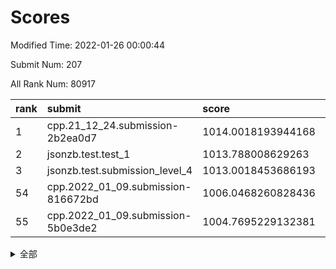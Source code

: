 # Scores

Modified Time: 2022-01-26 00:00:44

Submit Num: 207

All Rank Num: 80917

| rank |               submit               |       score        |       sigma        | pk_num |
| :--- | :--------------------------------- | :----------------- | :----------------- | :----- |
| 1    | cpp.21_12_24.submission-2b2ea0d7   | 1014.0018193944168 | 0.7859475683282411 | 1567   |
| 2    | jsonzb.test.test_1                 | 1013.788008629263  | 0.8219914337816693 | 1565   |
| 3    | jsonzb.test.submission_level_4     | 1013.0018453686193 | 0.81108719732548   | 1566   |
| 54   | cpp.2022_01_09.submission-816672bd | 1006.0468260828436 | 0.7383497666315442 | 1566   |
| 55   | cpp.2022_01_09.submission-5b0e3de2 | 1004.7695229132381 | 0.7405202801592785 | 1563   |


<details>
<summary>全部</summary>

| rank |                 submit                 |       score        |       sigma        | pk_num |
| :--- | :------------------------------------- | :----------------- | :----------------- | :----- |
| 1    | cpp.21_12_24.submission-2b2ea0d7       | 1014.0018193944168 | 0.7859475683282411 | 1567   |
| 2    | jsonzb.test.test_1                     | 1013.788008629263  | 0.8219914337816693 | 1565   |
| 3    | jsonzb.test.submission_level_4         | 1013.0018453686193 | 0.81108719732548   | 1566   |
| 4    | gobigger.level_3.submission_level_3_35 | 1011.5551184774038 | 0.7703225514640548 | 1563   |
| 5    | gobigger.level_3.submission_level_3_21 | 1011.5230361394814 | 0.7919874903991363 | 1564   |
| 6    | gobigger.level_3.submission_level_3_42 | 1011.4116827733762 | 0.7616284955115572 | 1559   |
| 7    | gobigger.level_3.submission_level_3_4  | 1011.3910096058039 | 0.7835535576623716 | 1567   |
| 8    | gobigger.level_3.submission_level_3_19 | 1011.2495080918912 | 0.7732076771673537 | 1562   |
| 9    | gobigger.level_3.submission_level_3_33 | 1011.1408835955967 | 0.7680746000352968 | 1562   |
| 10   | gobigger.level_3.submission_level_3_18 | 1010.9689008006336 | 0.7782186223852194 | 1570   |
| 11   | gobigger.level_3.submission_level_3_16 | 1010.9395814141644 | 0.7870605718272563 | 1565   |
| 12   | gobigger.level_3.submission_level_3_14 | 1010.7657296948685 | 0.7510656201440458 | 1561   |
| 13   | gobigger.level_3.submission_level_3_3  | 1010.5980379501075 | 0.7639955670067315 | 1557   |
| 14   | gobigger.level_3.submission_level_3_9  | 1010.5822542857999 | 0.7897889111179027 | 1563   |
| 15   | gobigger.level_3.submission_level_3_26 | 1010.5503191437444 | 0.7454575645477709 | 1561   |
| 16   | gobigger.level_3.submission_level_3_47 | 1010.5042867635284 | 0.7438551225166751 | 1560   |
| 17   | gobigger.level_3.submission_level_3_27 | 1010.4749677052623 | 0.7873315307496224 | 1566   |
| 18   | gobigger.level_3.submission_level_3_30 | 1010.4286102185316 | 0.7866347615409666 | 1559   |
| 19   | gobigger.level_3.submission_level_3_38 | 1010.4128705897223 | 0.7605775261947451 | 1563   |
| 20   | gobigger.level_3.submission_level_3_40 | 1010.3425436567376 | 0.7644857453918621 | 1564   |
| 21   | gobigger.level_3.submission_level_3_31 | 1010.2210635861385 | 0.7863454112418229 | 1563   |
| 22   | gobigger.level_3.submission_level_3_23 | 1010.2038917846494 | 0.7464519040543938 | 1563   |
| 23   | gobigger.level_3.submission_level_3_43 | 1010.1797443775276 | 0.7662098471505131 | 1565   |
| 24   | gobigger.level_3.submission_level_3_29 | 1010.1504288171142 | 0.7796057258305606 | 1564   |
| 25   | gobigger.level_3.submission_level_3_10 | 1010.1284435040291 | 0.764684704752913  | 1562   |
| 26   | gobigger.level_3.submission_level_3_5  | 1010.0920313150189 | 0.7895196759787265 | 1566   |
| 27   | gobigger.level_3.submission_level_3_41 | 1010.072620447425  | 0.7747874812150202 | 1564   |
| 28   | gobigger.level_3.submission_level_3_8  | 1010.0566571218193 | 0.7670911450313235 | 1564   |
| 29   | gobigger.level_3.submission_level_3_34 | 1009.9557024022441 | 0.7859480883501316 | 1567   |
| 30   | gobigger.level_3.submission_level_3_6  | 1009.9464633135576 | 0.7584559995784315 | 1562   |
| 31   | gobigger.level_3.submission_level_3_0  | 1009.938847385199  | 0.7547900634842498 | 1565   |
| 32   | gobigger.level_3.submission_level_3_24 | 1009.923072877033  | 0.7724434700105407 | 1561   |
| 33   | gobigger.level_3.submission_level_3_25 | 1009.9125268310777 | 0.7446705531160793 | 1566   |
| 34   | gobigger.level_3.submission_level_3_7  | 1009.8899382814878 | 0.7619193536699153 | 1558   |
| 35   | gobigger.level_3.submission_level_3_2  | 1009.8764048158936 | 0.7650169991569866 | 1565   |
| 36   | gobigger.level_3.submission_level_3_32 | 1009.815432592216  | 0.769870266147693  | 1560   |
| 37   | gobigger.level_3.submission_level_3_36 | 1009.7308124060941 | 0.7659738916231245 | 1559   |
| 38   | gobigger.level_3.submission_level_3_13 | 1009.7018457057386 | 0.7435057967707729 | 1566   |
| 39   | gobigger.level_3.submission_level_3_1  | 1009.6487620697045 | 0.772036888389516  | 1567   |
| 40   | gobigger.level_3.submission_level_3_39 | 1009.6059369931827 | 0.7568106784533752 | 1566   |
| 41   | gobigger.level_3.submission_level_3_12 | 1009.5915944462823 | 0.7524464448423382 | 1564   |
| 42   | gobigger.level_3.submission_level_3_11 | 1009.5739605598135 | 0.7417635329768881 | 1565   |
| 43   | gobigger.level_3.submission_level_3_45 | 1009.5613947318255 | 0.7457031305624233 | 1560   |
| 44   | gobigger.level_3.submission_level_3_20 | 1009.3449868877187 | 0.750254866209757  | 1566   |
| 45   | gobigger.level_3.submission_level_3_44 | 1009.27150649681   | 0.7370637436892219 | 1568   |
| 46   | gobigger.level_3.submission_level_3_46 | 1009.2302132150586 | 0.734274959660952  | 1561   |
| 47   | gobigger.level_3.submission_level_3_49 | 1009.2294017867314 | 0.7338595898178866 | 1559   |
| 48   | gobigger.level_3.submission_level_3_48 | 1009.2051426420469 | 0.7532579623987578 | 1566   |
| 49   | gobigger.level_3.submission_level_3_37 | 1009.1584879309804 | 0.7520279682518335 | 1562   |
| 50   | gobigger.level_3.submission_level_3_15 | 1009.0308228977703 | 0.7503718984288846 | 1561   |
| 51   | gobigger.level_3.submission_level_3_28 | 1008.9665589832294 | 0.7480436005048281 | 1564   |
| 52   | gobigger.level_3.submission_level_3_22 | 1008.6947168022333 | 0.7489169165811147 | 1563   |
| 53   | gobigger.level_3.submission_level_3_17 | 1008.2451647407279 | 0.7403589117075715 | 1564   |
| 54   | cpp.2022_01_09.submission-816672bd     | 1006.0468260828436 | 0.7383497666315442 | 1566   |
| 55   | cpp.2022_01_09.submission-5b0e3de2     | 1004.7695229132381 | 0.7405202801592785 | 1563   |
| 56   | gobigger.level_1.submission_level_1_36 | 1004.679480696153  | 0.7230171783325193 | 1563   |
| 57   | gobigger.level_1.submission_level_1_30 | 1004.4913799876854 | 0.714624817899877  | 1569   |
| 58   | gobigger.level_1.submission_level_1_22 | 1004.4129830229849 | 0.7259770304216978 | 1560   |
| 59   | gobigger.level_1.submission_level_1_3  | 1004.4026498067832 | 0.7259298944692519 | 1562   |
| 60   | gobigger.level_1.submission_level_1_40 | 1004.3824042052386 | 0.7205888227949834 | 1561   |
| 61   | gobigger.level_1.submission_level_1_16 | 1004.2136249779214 | 0.7278519650611716 | 1566   |
| 62   | gobigger.level_1.submission_level_1_46 | 1004.2054838994195 | 0.7211152451138532 | 1565   |
| 63   | gobigger.level_1.submission_level_1_11 | 1004.1777464112356 | 0.7365935978571961 | 1571   |
| 64   | gobigger.level_1.submission_level_1_41 | 1004.1484617717729 | 0.715442815130679  | 1563   |
| 65   | gobigger.level_1.submission_level_1_48 | 1003.9523338661797 | 0.7179010895622348 | 1560   |
| 66   | gobigger.level_1.submission_level_1_19 | 1003.9171959306997 | 0.715087529251903  | 1570   |
| 67   | gobigger.level_1.submission_level_1_25 | 1003.8462901082919 | 0.708092617629519  | 1557   |
| 68   | gobigger.level_1.submission_level_1_7  | 1003.8245574688757 | 0.7231027306056103 | 1563   |
| 69   | gobigger.level_1.submission_level_1_34 | 1003.7390564641682 | 0.7290951161975077 | 1566   |
| 70   | gobigger.level_1.submission_level_1_42 | 1003.7331985388163 | 0.7181074172457464 | 1560   |
| 71   | gobigger.level_1.submission_level_1_6  | 1003.7115519613558 | 0.7103559574778497 | 1562   |
| 72   | gobigger.level_1.submission_level_1_2  | 1003.6337191620886 | 0.7121788152686805 | 1559   |
| 73   | gobigger.level_1.submission_level_1_37 | 1003.5198174942208 | 0.7180849795768738 | 1565   |
| 74   | gobigger.level_1.submission_level_1_9  | 1003.4701106517957 | 0.7312318461964963 | 1562   |
| 75   | gobigger.level_1.submission_level_1_1  | 1003.4366371113133 | 0.7140068887239889 | 1560   |
| 76   | gobigger.level_1.submission_level_1_31 | 1003.4168307651461 | 0.7159883108705934 | 1565   |
| 77   | gobigger.level_1.submission_level_1_18 | 1003.4135484385733 | 0.7244393454784119 | 1562   |
| 78   | gobigger.level_1.submission_level_1_33 | 1003.3821779876844 | 0.7324393292428213 | 1562   |
| 79   | gobigger.level_1.submission_level_1_32 | 1003.3794297393526 | 0.7236077873491679 | 1563   |
| 80   | gobigger.level_1.submission_level_1_49 | 1003.3264088788235 | 0.7336742546857242 | 1563   |
| 81   | gobigger.level_1.submission_level_1_29 | 1003.2952244749002 | 0.7204880422733152 | 1565   |
| 82   | gobigger.level_1.submission_level_1_12 | 1003.2077070517581 | 0.7090177246008392 | 1560   |
| 83   | gobigger.level_1.submission_level_1_10 | 1003.1903245067859 | 0.7240628014991394 | 1562   |
| 84   | gobigger.level_1.submission_level_1_4  | 1003.1863921319058 | 0.7123448262124148 | 1562   |
| 85   | gobigger.level_1.submission_level_1_0  | 1003.145727272817  | 0.7168951526984642 | 1565   |
| 86   | gobigger.level_1.submission_level_1_15 | 1003.1095760692509 | 0.7158750964499421 | 1558   |
| 87   | gobigger.level_1.submission_level_1_43 | 1003.1028271278755 | 0.715804933585501  | 1563   |
| 88   | gobigger.level_1.submission_level_1_39 | 1003.066431814989  | 0.7114866497601772 | 1565   |
| 89   | gobigger.level_1.submission_level_1_47 | 1003.04884965233   | 0.715583686197533  | 1567   |
| 90   | gobigger.level_1.submission_level_1_17 | 1002.9851538123128 | 0.7203804589663988 | 1569   |
| 91   | gobigger.level_1.submission_level_1_28 | 1002.9754274458797 | 0.7160772146317258 | 1561   |
| 92   | gobigger.level_1.submission_level_1_21 | 1002.9652010634856 | 0.7264258656051028 | 1567   |
| 93   | gobigger.level_1.submission_level_1_27 | 1002.8338968002497 | 0.7254580558868725 | 1567   |
| 94   | gobigger.level_1.submission_level_1_5  | 1002.8266881190366 | 0.7202383931057715 | 1566   |
| 95   | gobigger.level_1.submission_level_1_13 | 1002.8221825521074 | 0.7105505334923661 | 1561   |
| 96   | gobigger.level_1.submission_level_1_24 | 1002.8124560837722 | 0.7110857034687773 | 1564   |
| 97   | gobigger.level_1.submission_level_1_35 | 1002.6566227123694 | 0.726127623835991  | 1566   |
| 98   | gobigger.level_1.submission_level_1_23 | 1002.5597161735619 | 0.7227481150423342 | 1563   |
| 99   | gobigger.level_1.submission_level_1_26 | 1002.509912360505  | 0.7106038303988433 | 1564   |
| 100  | gobigger.level_1.submission_level_1_14 | 1002.4619795460121 | 0.7107477036770163 | 1562   |
| 101  | gobigger.level_1.submission_level_1_45 | 1002.3380111126687 | 0.7076357789750739 | 1563   |
| 102  | gobigger.level_1.submission_level_1_44 | 1002.2287594123452 | 0.711662603203902  | 1563   |
| 103  | gobigger.level_1.submission_level_1_8  | 1002.0426232742441 | 0.7130610649179986 | 1558   |
| 104  | gobigger.level_1.submission_level_1_38 | 1001.0042635182986 | 0.7085004048227488 | 1564   |
| 105  | gobigger.level_1.submission_level_1_20 | 1000.9689449048893 | 0.7124865839471772 | 1559   |
| 106  | gobigger.random.submission_random_26   | 997.4965998602411  | 0.6965730068639773 | 1566   |
| 107  | gobigger.random.submission_random_1    | 997.2809401680569  | 0.715708482689452  | 1563   |
| 108  | gobigger.random.submission_random_47   | 997.1285461559395  | 0.7065904068399601 | 1557   |
| 109  | gobigger.random.submission_random_28   | 996.977275117787   | 0.7241323173626437 | 1565   |
| 110  | gobigger.random.submission_random_12   | 996.9763674603037  | 0.7178152860246394 | 1562   |
| 111  | gobigger.random.submission_random_33   | 996.8260832515633  | 0.7131957977337655 | 1560   |
| 112  | gobigger.random.submission_random_42   | 996.8004663197777  | 0.7098307189266143 | 1563   |
| 113  | gobigger.random.submission_random_14   | 996.7806035826545  | 0.7088565036282342 | 1563   |
| 114  | gobigger.random.submission_random_20   | 996.7336090793204  | 0.7245804205233    | 1567   |
| 115  | gobigger.random.submission_random_30   | 996.503064222238   | 0.7113339110235232 | 1564   |
| 116  | gobigger.random.submission_random_29   | 996.3075294072191  | 0.7111865798657016 | 1559   |
| 117  | gobigger.random.submission_random_2    | 996.1729365478204  | 0.6997016906267743 | 1566   |
| 118  | gobigger.random.submission_random_18   | 996.0881557439361  | 0.7019003158104894 | 1565   |
| 119  | gobigger.random.submission_random_19   | 996.0650780359018  | 0.7368347008737309 | 1566   |
| 120  | gobigger.random.submission_random_7    | 996.0522354604559  | 0.7057468002190196 | 1568   |
| 121  | gobigger.random.submission_random_44   | 996.0272931111729  | 0.7085111267790163 | 1565   |
| 122  | gobigger.random.submission_random_46   | 996.0153091787191  | 0.7202559294993313 | 1565   |
| 123  | gobigger.random.submission_random_36   | 996.0108592870512  | 0.7068106958528418 | 1564   |
| 124  | gobigger.random.submission_random_5    | 995.9269300683355  | 0.7189818662318276 | 1564   |
| 125  | gobigger.random.submission_random_27   | 995.9143157299542  | 0.7152221435969373 | 1564   |
| 126  | gobigger.random.submission_random_39   | 995.9142982998167  | 0.7070839180564352 | 1567   |
| 127  | gobigger.random.submission_random_32   | 995.8813396090081  | 0.7067362555466594 | 1572   |
| 128  | gobigger.random.submission_random_10   | 995.8696033074286  | 0.7201248582400722 | 1565   |
| 129  | gobigger.random.submission_random_17   | 995.8154154469179  | 0.7145500617994053 | 1567   |
| 130  | gobigger.random.submission_random_6    | 995.7358589388944  | 0.6956943658015105 | 1565   |
| 131  | gobigger.random.submission_random_3    | 995.6494062388989  | 0.7146263676960157 | 1564   |
| 132  | gobigger.random.submission_random_34   | 995.6491640270573  | 0.7152642570814525 | 1560   |
| 133  | gobigger.random.submission_random_15   | 995.6440603037541  | 0.7165365259661524 | 1563   |
| 134  | gobigger.random.submission_random_35   | 995.5848468862271  | 0.7027124404792168 | 1556   |
| 135  | gobigger.random.submission_random_0    | 995.5768845979716  | 0.7080443337501904 | 1555   |
| 136  | gobigger.random.submission_random_40   | 995.5732213873522  | 0.7019238152380397 | 1566   |
| 137  | gobigger.random.submission_random_23   | 995.551316415017   | 0.7149980682039212 | 1566   |
| 138  | gobigger.random.submission_random_9    | 995.5484814159802  | 0.7154045339636496 | 1563   |
| 139  | gobigger.random.submission_random_43   | 995.5140583815078  | 0.7257843471646318 | 1565   |
| 140  | gobigger.random.submission_random_21   | 995.4331681773966  | 0.7132180650823485 | 1568   |
| 141  | gobigger.random.submission_random_38   | 995.4223527808772  | 0.7080536989221607 | 1565   |
| 142  | gobigger.random.submission_random_24   | 995.4172468979285  | 0.7086308814475385 | 1558   |
| 143  | gobigger.random.submission_random_49   | 995.3809778327253  | 0.7233297311022187 | 1566   |
| 144  | gobigger.random.submission_random_11   | 995.3792259870478  | 0.7074631525047295 | 1562   |
| 145  | gobigger.random.submission_random_31   | 995.3219133097882  | 0.7148617571582875 | 1560   |
| 146  | gobigger.random.submission_random_16   | 995.1780895576911  | 0.7106648185361609 | 1567   |
| 147  | gobigger.random.submission_random_41   | 995.1187677025532  | 0.7190889806472169 | 1561   |
| 148  | gobigger.random.submission_random_48   | 995.1107026626606  | 0.7212663031710442 | 1567   |
| 149  | gobigger.random.submission_random_25   | 995.0321288538391  | 0.7243049414339499 | 1569   |
| 150  | gobigger.random.submission_random_8    | 994.6684195633512  | 0.7009893699639981 | 1564   |
| 151  | gobigger.random.submission_random_13   | 994.6205654428318  | 0.7178439059033979 | 1571   |
| 152  | gobigger.level_2.submission_level_2_28 | 994.6108074146647  | 0.7404354562435542 | 1567   |
| 153  | gobigger.random.submission_random_45   | 994.5805124869721  | 0.7153307035340775 | 1567   |
| 154  | gobigger.random.submission_random_4    | 994.5021620557541  | 0.7127956763414219 | 1564   |
| 155  | gobigger.random.submission_random_37   | 994.3320780127842  | 0.7045217103391888 | 1564   |
| 156  | gobigger.level_2.submission_level_2_19 | 994.1096032613365  | 0.7397606753372903 | 1569   |
| 157  | gobigger.random.submission_random_22   | 993.7959921781768  | 0.7233402335855774 | 1565   |
| 158  | gobigger.level_2.submission_level_2_24 | 993.5420606858651  | 0.724864110429971  | 1569   |
| 159  | gobigger.level_2.submission_level_2_5  | 993.467090187736   | 0.7377476499531838 | 1554   |
| 160  | gobigger.level_2.submission_level_2_2  | 993.4293025546305  | 0.7330539846484811 | 1567   |
| 161  | gobigger.level_2.submission_level_2_22 | 993.1091397829549  | 0.7398291456824324 | 1566   |
| 162  | gobigger.level_2.submission_level_2_26 | 993.0324810292891  | 0.7346172108738432 | 1566   |
| 163  | gobigger.level_2.submission_level_2_3  | 993.0260130700366  | 0.745226240415745  | 1562   |
| 164  | gobigger.level_2.submission_level_2_23 | 992.9425312608323  | 0.7397968364825945 | 1565   |
| 165  | gobigger.level_2.submission_level_2_0  | 992.8883446758283  | 0.7423111907476558 | 1562   |
| 166  | gobigger.level_2.submission_level_2_30 | 992.8251060817937  | 0.7399175802405998 | 1566   |
| 167  | gobigger.level_2.submission_level_2_43 | 992.6884616574057  | 0.751769538430083  | 1561   |
| 168  | gobigger.level_2.submission_level_2_17 | 992.6730682876363  | 0.7375828999759567 | 1557   |
| 169  | gobigger.level_2.submission_level_2_10 | 992.6315780014614  | 0.7376863015558682 | 1568   |
| 170  | gobigger.level_2.submission_level_2_38 | 992.6249730809892  | 0.7351945169123218 | 1565   |
| 171  | gobigger.level_2.submission_level_2_45 | 992.3778389206329  | 0.7558508160939797 | 1570   |
| 172  | gobigger.level_2.submission_level_2_36 | 992.3334862372257  | 0.7371340074828077 | 1576   |
| 173  | gobigger.level_2.submission_level_2_13 | 991.9824681666798  | 0.7501624012350702 | 1563   |
| 174  | gobigger.level_2.submission_level_2_18 | 991.9257652523729  | 0.753148088693405  | 1559   |
| 175  | gobigger.level_2.submission_level_2_48 | 991.9215152683911  | 0.7421848425658012 | 1567   |
| 176  | gobigger.level_2.submission_level_2_25 | 991.9076486589106  | 0.7462017805549752 | 1566   |
| 177  | gobigger.level_2.submission_level_2_27 | 991.8937975032178  | 0.7379541158192928 | 1561   |
| 178  | gobigger.level_2.submission_level_2_21 | 991.8431688153328  | 0.7561619944528393 | 1559   |
| 179  | gobigger.level_2.submission_level_2_12 | 991.803137483252   | 0.7424142093269792 | 1564   |
| 180  | gobigger.level_2.submission_level_2_41 | 991.7502888464786  | 0.7473173652144058 | 1566   |
| 181  | gobigger.level_2.submission_level_2_34 | 991.7019445891927  | 0.7446310596460304 | 1561   |
| 182  | gobigger.level_2.submission_level_2_8  | 991.6329240801147  | 0.7625345787756901 | 1571   |
| 183  | gobigger.level_2.submission_level_2_9  | 991.5842933789663  | 0.7610985853496475 | 1566   |
| 184  | gobigger.level_2.submission_level_2_33 | 991.555545867883   | 0.7566240946369682 | 1557   |
| 185  | gobigger.level_2.submission_level_2_44 | 991.4909607972961  | 0.75064039989317   | 1560   |
| 186  | gobigger.level_2.submission_level_2_32 | 991.4621476536825  | 0.7412410307410641 | 1560   |
| 187  | gobigger.level_2.submission_level_2_4  | 991.4089904386515  | 0.7556398510759739 | 1565   |
| 188  | gobigger.level_2.submission_level_2_14 | 991.3998831411673  | 0.7835203221661177 | 1560   |
| 189  | gobigger.level_2.submission_level_2_40 | 991.2344893102699  | 0.7351395834202566 | 1560   |
| 190  | gobigger.level_2.submission_level_2_39 | 991.1504530940781  | 0.752166041150189  | 1568   |
| 191  | gobigger.level_2.submission_level_2_31 | 991.1390080114219  | 0.7458933412845475 | 1565   |
| 192  | gobigger.level_2.submission_level_2_42 | 991.0691504374564  | 0.7489631720758031 | 1563   |
| 193  | gobigger.level_2.submission_level_2_46 | 991.0301736909928  | 0.7449321032415608 | 1563   |
| 194  | gobigger.level_2.submission_level_2_29 | 990.9801923686197  | 0.7643372409608741 | 1558   |
| 195  | gobigger.level_2.submission_level_2_15 | 990.9726757002126  | 0.7595459660039859 | 1562   |
| 196  | gobigger.level_2.submission_level_2_47 | 990.9673380154841  | 0.7609523502221546 | 1562   |
| 197  | gobigger.level_2.submission_level_2_37 | 990.9555935574718  | 0.7434537487963828 | 1565   |
| 198  | gobigger.level_2.submission_level_2_11 | 990.8889660792552  | 0.7581124353452917 | 1566   |
| 199  | gobigger.level_2.submission_level_2_7  | 990.8767998322896  | 0.7662302461032723 | 1566   |
| 200  | gobigger.level_2.submission_level_2_35 | 990.8465493683888  | 0.765437220751795  | 1565   |
| 201  | gobigger.level_2.submission_level_2_1  | 990.727227480975   | 0.7689984577432379 | 1557   |
| 202  | gobigger.level_2.submission_level_2_49 | 990.6861136530226  | 0.7715867208127871 | 1562   |
| 203  | gobigger.level_2.submission_level_2_20 | 990.6109699017279  | 0.7668104885049323 | 1564   |
| 204  | gobigger.level_2.submission_level_2_16 | 990.5586709116865  | 0.7535109680747518 | 1560   |
| 205  | gobigger.level_2.submission_level_2_6  | 990.0957924174082  | 0.754937453360488  | 1562   |
| 206  | gobigger.none.submission_none_1        | 976.2078683989641  | 1.4168894028193573 | 1563   |
| 207  | gobigger.none.submission_none_0        | 975.5794781486045  | 1.4181220659237368 | 1565   |

</details>